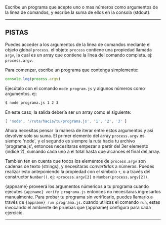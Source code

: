 Escribe un programa que acepte uno o mas números como argumentos de la linea de comandos, y escribe la suma de ellos en la consola (stdout).

----------------------------------------------------------------------
## PISTAS

Puedes acceder a los argumentos de la linea de comandos mediante el objeto global `process`. el objeto `process` contiene una propiedad llamada `argv`, la cual es un array que contiene la linea del comando completa. ej: `process.argv`.

Para comenzar, escribe un programa que contenga simplemente:

```js
console.log(process.argv)
```

Ejecútalo con el comando `node program.js` y algunos números como argumentos. ej:

```sh
$ node programa.js 1 2 3
```

En este caso, la salida debería ser un array como el siguiente:

```js
[ 'node', '/ruta/hacia/tu/programa.js', '1', '2', '3' ]
```

Ahora necesitas pensar la manera de iterar entre estos argumentos y así devolver solo su suma. El primer elemento del array `process.argv` es siempre 'node', y el segundo es siempre la ruta hacia tu archivo 'programa.js', entonces necesitaras empezar a partir del 3er elemento (indice 2), sumando cada uno a el total hasta que alcances el final del array.

También ten en cuenta que todos los elementos de `process.argv` son cadenas de texto (strings), y necesitaras *convertirlas* a números. Puedes realizar esto anteponiendo la propiedad con el símbolo `+`, o a través del constructor `Number()`. ej: `+process.argv[2]` o `Number(process.argv[2])`.

{appname} proveerá los argumentos númericos a tu programa cuando ejecutes `{appname} verify programa.js` entonces no necesitaras ingresarlos manualmente. Para probar tu programa sin verificarlo, puedes llamarlo a través de `{appname} run programa.js`. cuando utilizas el comando `run`, estas invocando el ambiente de pruebas que {appname} configura para cada ejercicio.

----------------------------------------------------------------------
